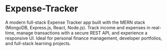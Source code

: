 # Expense-Tracker
A modern full-stack Expense Tracker app built with the MERN stack (MongoDB, Express.js, React, Node.js). Track income and expenses in real-time, manage transactions with a secure REST API, and experience a responsive UI. Ideal for personal finance management, developer portfolios, and full-stack learning projects.
